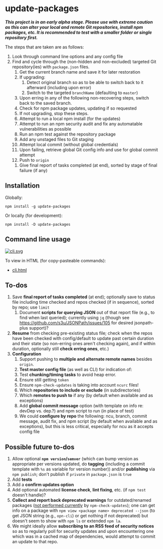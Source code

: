 # update-packages

***This project is in an early alpha stage. Please use with extreme caution as this
can alter your local and remote Git repositories, install npm packages, etc. It
is recommended to test with a smaller folder or single repository first.***

The steps that are taken are as follows:

1. Look through command line options and any config file
1. Find and cycle through the (non-hidden and non-excluded) targeted Git
    repository(ies) with `package.json` files.
    1. Get the current branch name and save it for later restoration
    1. If upgrading:
        1. Detect original branch so as to be able to switch back
          to it afterward (including upon error)
        1. Switch to the targeted `branchName` (defaulting to `master`)
    1. Upon erring in any of the following non-recovering steps, switch
        back to the saved branch.
      1. Check for npm package updates, updating if so requested
      1. If not upgrading, stop these steps.
      1. Attempt to run a local npm install (for the updates)
      1. Attempt to run an npm security audit and fix any automatable
          vulnerabilities as possible
      1. Run an npm test against the repository package
      1. Add any unstaged files to Git staging
      1. Attempt local commit (without global credentials)
      1. Upon failing, retrieve global Git config info and use for global
          commit attempt
      1. Push to `origin`
      <!--
      1. Get remote names
      1. Push to each relevant remote
      -->
    1. Give final report of tasks completed (at end), sorted by stage of
        final failure (if any)
    <!--
    1. Save report for potential future querying and resumption
    -->

## Installation

Globally:
```shell
npm install -g update-packages
```

Or locally (for development):
```shell
npm install -D update-packages
```

## Command line usage

[![cli.svg](https://brettz9.github.io/update-packages/cli.svg)](cli.svg)

To view in HTML (for copy-pasteable commands):

- [cli.html](https://brettz9.github.io/update-packages/cli.html)

## To-dos

1. Save **final report of tasks completed** (at end); optionally save
    to status file including time checked and repos checked (if in sequence),
    sorted by repo; use `limit`
    1. Document **scripts for querying JSON** out of that report file
        (e.g., to find when last queried); currently using `jq` (though
        see <https://github.com/s3u/JSONPath/issues/105> for desired
        jsonpath-plus support)?
1. **Resume** from checking pre-existing status file; check when the
    repos have been checked with config/default to update past certain
    duration and their state (so non-erring ones aren't checking again),
    and if within duration, optionally still **check erring ones**, etc.)
1. **Configuration**
    1. Support pushing to **multiple and alternate remote names** besides
        `origin`.
    1. **Test master config file** (as well as CLI) for indication of:
      1. Test **chunking/timing tasks** to avoid heap error.
      1. Ensure still getting `token`
      1. Ensure `npm-check-updates` is taking into account `ncurc` files!
      1. Which **repositories to include or exclude** (in subdirectories)
      1. Which **remotes to push to** if any (by default when available and as
          exceptions)
    1. Add **global commit message** option (with template on info re: devDep
        vs. dep.?) and npm script to run (in place of test)
    1. We could **configure by repo** the following: ncu, branch, commit
        message, audit fix, and npm script (by default when available and as
        exceptions), but this is less critical, especially for ncu as it
        accepts config file

## Possible future to-dos

1. Allow optional **`npm version`/`semver`** (which can bump version as
    appropriate per versions updated, do **tagging** (including a commit
    template with `%s` as variable for version number)) and/or
    **publishing** via `npm publish`; don't publish if `private` in
    `package.json` is `true`
1. Add **tests**
1. Add a **confirm updates option**
1. Add optional automated **license check**, **lint fixing**, etc. (if
  `npm test` doesn't handle)?
1. **Collect and report back deprecated warnings** for outdated/renamed
    packages ([not performed currently](https://github.com/tjunnone/npm-check-updates/issues/397)
    by `npm-check-updates`); one can get info on a package with `npm view <package name> deprecated --json` (to get JSON string (e.g., `opn-cli`) or get nothing
    if not deprecated) but doesn't seem to show with `npm ls` or extended
    `npm la`.
1. We might ideally allow **subscribing to an RSS feed of security notices**
    so as to regularly poll for security updates and upon encountering one
    which was in a cached map of dependencies, would attempt to commit an
    update to that repo.

